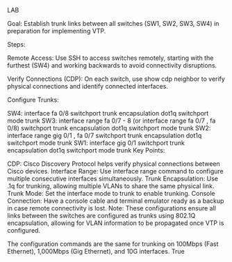 LAB

Goal: Establish trunk links between all switches (SW1, SW2, SW3, SW4) in preparation for implementing VTP.

Steps:

Remote Access: Use SSH to access switches remotely, starting with the furthest (SW4) and working backwards to avoid connectivity disruptions.

Verify Connections (CDP): On each switch, use show cdp neighbor to verify physical connections and identify connected interfaces.

Configure Trunks:

SW4:
interface fa 0/8
switchport trunk encapsulation dot1q
switchport mode trunk
SW3:
interface range fa 0/7 - 8 (or interface range fa 0/7 , fa 0/8)
switchport trunk encapsulation dot1q
switchport mode trunk
SW2:
interface range gig 0/1 , fa 0/7
switchport trunk encapsulation dot1q
switchport mode trunk
SW1:
interface gig 0/1
switchport trunk encapsulation dot1q
switchport mode trunk
Key Points:

CDP: Cisco Discovery Protocol helps verify physical connections between Cisco devices.
Interface Range: Use interface range command to configure multiple consecutive interfaces simultaneously.
Trunk Encapsulation: Use .1q for trunking, allowing multiple VLANs to share the same physical link.
Trunk Mode: Set the interface mode to trunk to enable trunking.
Console Connection: Have a console cable and terminal emulator ready as a backup in case remote connectivity is lost.
Note: These configurations ensure all links between the switches are configured as trunks using 802.1Q encapsulation, allowing for VLAN information to be propagated once VTP is configured.

The configuration commands are the same for trunking on 100Mbps (Fast Ethernet), 1,000Mbps (Gig Ethernet), and 10G interfaces.
True

